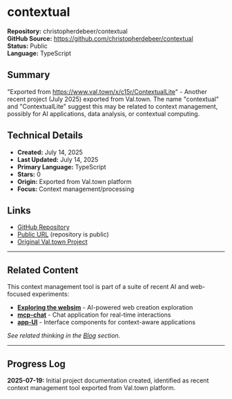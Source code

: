 # contextual

**Repository:** christopherdebeer/contextual  
**GitHub Source:** https://github.com/christopherdebeer/contextual  
**Status:** Public  
**Language:** TypeScript  

## Summary

"Exported from https://www.val.town/x/c15r/ContextualLite" - Another recent project (July 2025) exported from Val.town. The name "contextual" and "ContextualLite" suggest this may be related to context management, possibly for AI applications, data analysis, or contextual computing.

## Technical Details

- **Created:** July 14, 2025
- **Last Updated:** July 14, 2025
- **Primary Language:** TypeScript
- **Stars:** 0
- **Origin:** Exported from Val.town platform
- **Focus:** Context management/processing

## Links

- [GitHub Repository](https://github.com/christopherdebeer/contextual)
- [Public URL](https://github.com/christopherdebeer/contextual) (repository is public)
- [Original Val.town Project](https://www.val.town/x/c15r/ContextualLite)

---

## Related Content

This context management tool is part of a suite of recent AI and web-focused experiments:

- **[Exploring the websim](https://christopherdebeer.github.io/blog/2024-05-09-exploring-websim/)** - AI-powered web creation exploration  
- **[mcp-chat](https://github.com/christopherdebeer/mcp-chat)** - Chat application for real-time interactions
- **[app-UI](https://github.com/christopherdebeer/app-UI)** - Interface components for context-aware applications

*See related thinking in the [Blog](/blog/) section.*

---

## Progress Log

**2025-07-19:** Initial project documentation created, identified as recent context management tool exported from Val.town platform.